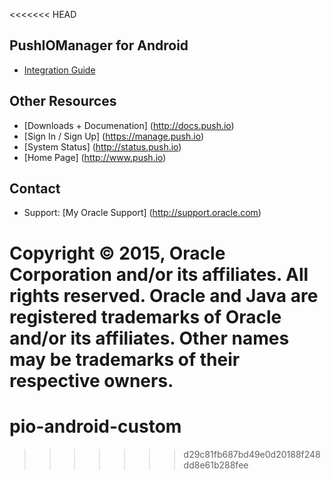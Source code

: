 <<<<<<< HEAD
## PushIOManager for Android 

* [Integration Guide](http://docs.push.io)

## Other Resources
* [Downloads + Documenation] (http://docs.push.io)
* [Sign In / Sign Up] (https://manage.push.io)
* [System Status] (http://status.push.io)
* [Home Page] (http://www.push.io)

## Contact
* Support: [My Oracle Support] (http://support.oracle.com)

Copyright © 2015, Oracle Corporation and/or its affiliates. All rights reserved. Oracle and Java are registered trademarks of Oracle and/or its affiliates. Other names may be trademarks of their respective owners.
=======
# pio-android-custom
>>>>>>> d29c81fb687bd49e0d20188f248dd8e61b288fee
